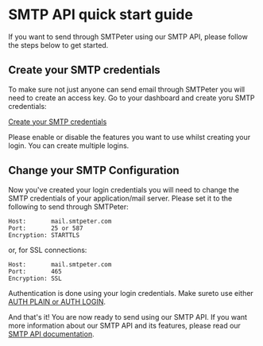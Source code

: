 # SMTP API quick start guide

If you want to send through SMTPeter using our SMTP API, please follow the 
steps below to get started. 

## Create your SMTP credentials

To make sure not just anyone can send email through SMTPeter you will need to 
create an access key. Go to your dashboard and create yoru SMTP credentials:

[Create your SMTP credentials](https://www.smtpeter.com/app/#/admin/smtp-credentials "Create your SMTP credentials")

Please enable or disable the features you want to use whilst creating your login. 
You can create multiple logins. 


## Change your SMTP Configuration

Now you've created your login credentials you will need to change the 
SMTP credentials of your application/mail server. Please set it to the 
following to send through SMTPeter:

```text
Host:       mail.smtpeter.com 
Port:       25 or 587 
Encryption: STARTTLS 
```

or, for SSL connections:

```text
Host:       mail.smtpeter.com 
Port:       465 
Encryption: SSL 
```

Authentication is done using your login credentials. Make sureto use either 
[AUTH PLAIN or AUTH LOGIN](https://en.wikipedia.org/wiki/SMTP_Authentication). 

And that's it! You are now ready to send using our SMTP API. If you want more 
information about our SMTP API and its features, please read our 
[SMTP API documentation](copernica-docs:SMTPeter/api-documentation/smtp-api).
